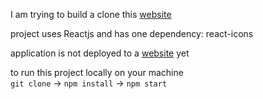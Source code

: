 I am trying to build a clone this [website](http://vestaelectric.uz/en.html)

project uses Reactjs and has one dependency: react-icons

application is not deployed to a [website](#) yet

to run this project locally on your machine </br>
`git clone` -> `npm install` -> `npm start`

